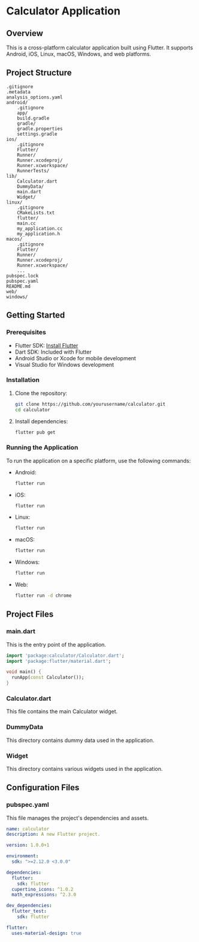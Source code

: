 
# Calculator Application

## Overview
This is a cross-platform calculator application built using Flutter. It supports Android, iOS, Linux, macOS, Windows, and web platforms.

## Project Structure
```
.gitignore
.metadata
analysis_options.yaml
android/
	.gitignore
	app/
	build.gradle
	gradle/
	gradle.properties
	settings.gradle
ios/
	.gitignore
	Flutter/
	Runner/
	Runner.xcodeproj/
	Runner.xcworkspace/
	RunnerTests/
lib/
	Calculator.dart
	DummyData/
	main.dart
	Widget/
linux/
	.gitignore
	CMakeLists.txt
	flutter/
	main.cc
	my_application.cc
	my_application.h
macos/
	.gitignore
	Flutter/
	Runner/
	Runner.xcodeproj/
	Runner.xcworkspace/
	...
pubspec.lock
pubspec.yaml
README.md
web/
windows/
```

## Getting Started

### Prerequisites
- Flutter SDK: [Install Flutter](https://flutter.dev/docs/get-started/install)
- Dart SDK: Included with Flutter
- Android Studio or Xcode for mobile development
- Visual Studio for Windows development

### Installation
1. Clone the repository:
    ```sh
    git clone https://github.com/yourusername/calculator.git
    cd calculator
    ```

2. Install dependencies:
    ```sh
    flutter pub get
    ```

### Running the Application
To run the application on a specific platform, use the following commands:

- Android:
    ```sh
    flutter run
    ```

- iOS:
    ```sh
    flutter run
    ```

- Linux:
    ```sh
    flutter run
    ```

- macOS:
    ```sh
    flutter run
    ```

- Windows:
    ```sh
    flutter run
    ```

- Web:
    ```sh
    flutter run -d chrome
    ```

## Project Files

### main.dart
This is the entry point of the application.
```dart
import 'package:calculator/Calculator.dart';
import 'package:flutter/material.dart';

void main() {
  runApp(const Calculator());
}
```

### Calculator.dart
This file contains the main Calculator widget.

### DummyData
This directory contains dummy data used in the application.

### Widget
This directory contains various widgets used in the application.

## Configuration Files

### pubspec.yaml
This file manages the project's dependencies and assets.
```yaml
name: calculator
description: A new Flutter project.

version: 1.0.0+1

environment:
  sdk: ">=2.12.0 <3.0.0"

dependencies:
  flutter:
    sdk: flutter
  cupertino_icons: ^1.0.2
  math_expressions: ^2.3.0

dev_dependencies:
  flutter_test:
    sdk: flutter

flutter:
  uses-material-design: true
```

